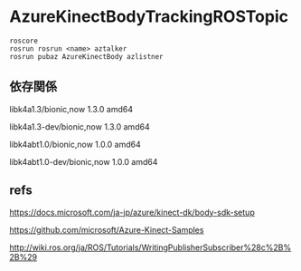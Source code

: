 # AzureKinectBodyTrackingROSTopic

    roscore
    rosrun rosrun <name> aztalker
    rosrun pubaz AzureKinectBody azlistner
    
    
## 依存関係

libk4a1.3/bionic,now 1.3.0 amd64

libk4a1.3-dev/bionic,now 1.3.0 amd64

libk4abt1.0/bionic,now 1.0.0 amd64

libk4abt1.0-dev/bionic,now 1.0.0 amd64


## refs

https://docs.microsoft.com/ja-jp/azure/kinect-dk/body-sdk-setup

https://github.com/microsoft/Azure-Kinect-Samples

http://wiki.ros.org/ja/ROS/Tutorials/WritingPublisherSubscriber%28c%2B%2B%29

